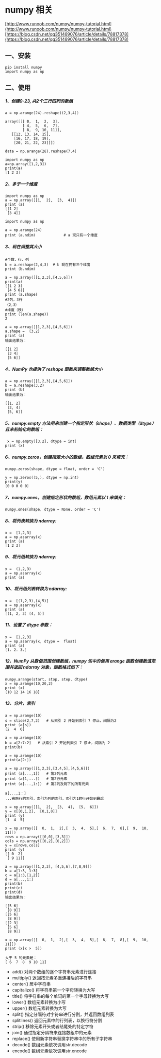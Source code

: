 # numpy 相关

[http://www.runoob.com/numpy/numpy-tutorial.html](http://www.runoob.com/numpy/numpy-tutorial.html)
[https://blog.csdn.net/qq351469076/article/details/78817378](https://blog.csdn.net/qq351469076/article/details/78817378)

## 一、安装

```
pip install numpy
import numpy as np
```

## 二、使用

##### 1、创建0-23, 共2个三行四列的数组
```
a = np.arange(24).reshape((2,3,4))

array([[[ 0,  1,  2,  3],
        [ 4,  5,  6,  7],
        [ 8,  9, 10, 11]],
   [[12, 13, 14, 15],
    [16, 17, 18, 19],
    [20, 21, 22, 23]]])
    
data = np.arange(28).reshape(7,4)	

import numpy as np
a=np.array([1,2,3])
print(a)
[1 2 3]
```

##### 2、多于一个维度  
```
import numpy as np 
a = np.array([[1,  2],  [3,  4]])  
print (a)
[[1 2]
 [3 4]]

import numpy as np 

a = np.arange(24)  
print (a.ndim)             # a 现只有一个维度
```

##### 3、现在调整其大小

```
#个数，行，列
b = a.reshape(2,4,3)  # b 现在拥有三个维度
print (b.ndim)

a = np.array([[1,2,3],[4,5,6]])  
print(a)
[[1 2 3]
 [4 5 6]]
print (a.shape)
#2列，3行
（2,3）
#维度（秩）
print (len(a.shape))
2

a = np.array([[1,2,3],[4,5,6]]) 
a.shape =  (3,2)  
print (a)
输出结果为：

[[1 2]
 [3 4]
 [5 6]]
```

##### 4、NumPy 也提供了 reshape 函数来调整数组大小

```
a = np.array([[1,2,3],[4,5,6]]) 
b = a.reshape(3,2)  
print (b)
输出结果为：

[[1, 2] 
 [3, 4] 
 [5, 6]]
```

##### 5、numpy.empty 方法用来创建一个指定形状（shape）、数据类型（dtype）且未初始化的数组：

```
 x = np.empty([3,2], dtype = int) 
print (x)
```

##### 6、numpy.zeros，创建指定大小的数组，数组元素以 0 来填充：

```
numpy.zeros(shape, dtype = float, order = 'C')

y = np.zeros((5,), dtype = np.int) 
print(y)
[0 0 0 0 0]
```

##### 7、numpy.ones，创建指定形状的数组，数组元素以 1 来填充：

```
numpy.ones(shape, dtype = None, order = 'C')
```

##### 8、将列表转换为 ndarray:

```
x =  [1,2,3] 
a = np.asarray(x)  
print (a)
[1 2 3] 
```

##### 9、将元组转换为 ndarray:

```
x =  (1,2,3) 
a = np.asarray(x)  
print (a)
```

##### 10、将元组列表转换为 ndarray:

```
x =  [(1,2,3),(4,5)] 
a = np.asarray(x)  
print (a)
[(1, 2, 3) (4, 5)]
```

##### 11、设置了 dtype 参数：

```
x =  [1,2,3] 
a = np.asarray(x, dtype =  float)  
print (a)
[1. 2. 3.]
```

##### 12、NumPy 从数值范围创建数组，numpy 包中的使用 arange 函数创建数值范围并返回 ndarray 对象，函数格式如下：

```
numpy.arange(start, stop, step, dtype)
x = np.arange(10,20,2)  
print (x)
[10 12 14 16 18]
```

##### 13、分片，索引

```
a = np.arange(10)
s = slice(2,7,2)   # 从索引 2 开始到索引 7 停止，间隔为2
print (a[s])
[2  4  6]

a = np.arange(10)  
b = a[2:7:2]   # 从索引 2 开始到索引 7 停止，间隔为 2
print(b)

a = np.arange(10)
print(a[2:])

a = np.array([[1,2,3],[3,4,5],[4,5,6]])  
print (a[...,1])   # 第2列元素
print (a[1,...])   # 第2行元素
print (a[...,1:])  # 第2列及剩下的所有元素

a[...,1：]
...省略行的索引，索引为列的索引，索引为1的行开始到最后

x = np.array([[1,  2],  [3,  4],  [5,  6]]) 
y = x[[0,1,2],  [0,1,0]]  
print (y)
[1  4  5]

x = np.array([[  0,  1,  2],[  3,  4,  5],[  6,  7,  8],[  9,  10,  11]])  
rows = np.array([[0,0],[3,3]]) 
cols = np.array([[0,2],[0,2]]) 
y = x[rows,cols]  
print (y)
[[ 0  2]
 [ 9 11]]

a = np.array([[1,2,3], [4,5,6],[7,8,9]])
b = a[1:3, 1:3]
c = a[1:3,[1,2]]
d = a[...,1:]
print(b)
print(c)
print(d)
输出结果为：

[[5 6]
 [8 9]]
[[5 6]
 [8 9]]
[[2 3]
 [5 6]
 [8 9]]

x = np.array([[  0,  1,  2],[  3,  4,  5],[  6,  7,  8],[  9,  10,  11]])  
print (x[x >  5])

大于 5 的元素是：
[ 6  7  8  9 10 11]
```

* add()	对两个数组的逐个字符串元素进行连接
* multiply()	返回按元素多重连接后的字符串
* center()	居中字符串
* capitalize()	将字符串第一个字母转换为大写
* title()	将字符串的每个单词的第一个字母转换为大写
* lower()	数组元素转换为小写
* upper()	数组元素转换为大写
* split()	指定分隔符对字符串进行分割，并返回数组列表
* splitlines()	返回元素中的行列表，以换行符分割
* strip()	移除元素开头或者结尾处的特定字符
* join()	通过指定分隔符来连接数组中的元素
* replace()	使用新字符串替换字符串中的所有子字符串
* decode()	数组元素依次调用str.decode
* encode()	数组元素依次调用str.encode